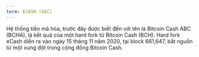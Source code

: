 ```yaml
---
term: ECASH (XEC)
---
```


Hệ thống tiền mã hóa, trước đây được biết đến với tên là Bitcoin Cash ABC (BCHA), là kết quả của một hard fork từ Bitcoin Cash (BCH). Hard fork eCash diễn ra vào ngày 15 tháng 11 năm 2020, tại block 661,647, bắt nguồn từ một xung đột trong cộng đồng Bitcoin Cash.